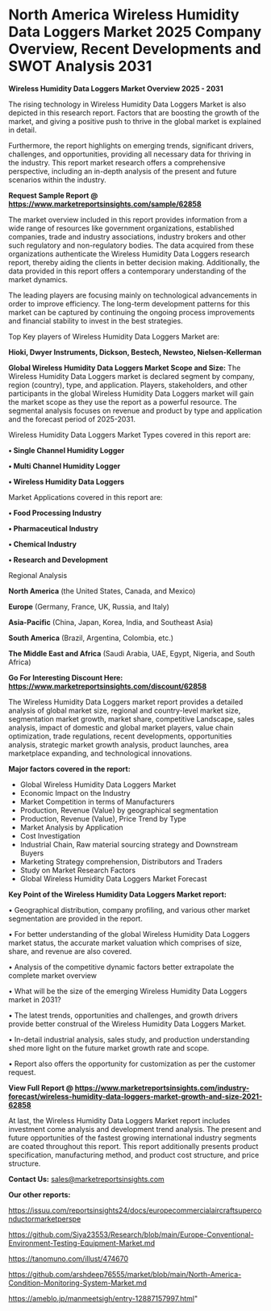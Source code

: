# North America Wireless Humidity Data Loggers Market 2025 Company Overview, Recent Developments and SWOT Analysis 2031

<Strong> Wireless Humidity Data Loggers Market Overview 2025 - 2031</strong>

The rising technology in Wireless Humidity Data Loggers Market is also depicted in this research report. Factors that are boosting the growth of the market, and giving a positive push to thrive in the global market is explained in detail.

Furthermore, the report highlights on emerging trends, significant drivers, challenges, and opportunities, providing all necessary data for thriving in the industry. This report market research offers a comprehensive perspective, including an in-depth analysis of the present and future scenarios within the industry.

<strong>Request Sample Report @ <a href=https://www.marketreportsinsights.com/sample/62858>https://www.marketreportsinsights.com/sample/62858</a></strong>

The market overview included in this report provides information from a wide range of resources like government organizations, established companies, trade and industry associations, industry brokers and other such regulatory and non-regulatory bodies. The data acquired from these organizations authenticate the Wireless Humidity Data Loggers research report, thereby aiding the clients in better decision making. Additionally, the data provided in this report offers a contemporary understanding of the market dynamics.

The leading players are focusing mainly on technological advancements in order to improve efficiency. The long-term development patterns for this market can be captured by continuing the ongoing process improvements and financial stability to invest in the best strategies.

Top Key players of Wireless Humidity Data Loggers Market are:

<strong>Hioki, Dwyer Instruments, Dickson, Bestech, Newsteo, Nielsen-Kellerman</strong>

<strong><b>Global Wireless Humidity Data Loggers Market Scope and Size:</b></strong>
The Wireless Humidity Data Loggers market is declared segment by company, region (country), type, and application. Players, stakeholders, and other participants in the global Wireless Humidity Data Loggers market will gain the market scope as they use the report as a powerful resource. The segmental analysis focuses on revenue and product by type and application and the forecast period of 2025-2031.

Wireless Humidity Data Loggers Market Types covered in this report are:

<strong>• Single Channel Humidity Logger

• Multi Channel Humidity Logger

• Wireless Humidity Data Loggers</strong>

Market Applications covered in this report are:

<strong>• Food Processing Industry

• Pharmaceutical Industry

• Chemical Industry

• Research and Development</strong> 

Regional Analysis

<strong>North America</strong> (the United States, Canada, and Mexico)

<strong>Europe</strong> (Germany, France, UK, Russia, and Italy)

<strong>Asia-Pacific</strong> (China, Japan, Korea, India, and Southeast Asia)

<strong>South America</strong> (Brazil, Argentina, Colombia, etc.)

<strong>The Middle East and Africa</strong> (Saudi Arabia, UAE, Egypt, Nigeria, and South Africa)

<strong>Go For Interesting Discount Here: <a href=https://www.marketreportsinsights.com/discount/62858>https://www.marketreportsinsights.com/discount/62858</a></strong>

The Wireless Humidity Data Loggers market report provides a detailed analysis of global market size, regional and country-level market size, segmentation market growth, market share, competitive Landscape, sales analysis, impact of domestic and global market players, value chain optimization, trade regulations, recent developments, opportunities analysis, strategic market growth analysis, product launches, area marketplace expanding, and technological innovations.

<strong><b>Major factors covered in the report:</b></strong>
<ul>
  <li>Global Wireless Humidity Data Loggers Market </li>
  <li>Economic Impact on the Industry</li>
  <li>Market Competition in terms of Manufacturers</li>
  <li>Production, Revenue (Value) by geographical segmentation</li>
  <li>Production, Revenue (Value), Price Trend by Type</li>
  <li>Market Analysis by Application</li>
  <li>Cost Investigation</li>
  <li>Industrial Chain, Raw material sourcing strategy and Downstream Buyers</li>
  <li>Marketing Strategy comprehension, Distributors and Traders</li>
  <li>Study on Market Research Factors</li>
  <li>Global Wireless Humidity Data Loggers Market Forecast</li>
</ul>

<strong><b>Key Point of the Wireless Humidity Data Loggers Market report:</b></strong>

• Geographical distribution, company profiling, and various other market segmentation are provided in the report.

• For better understanding of the global Wireless Humidity Data Loggers market status, the accurate market valuation which comprises of size, share, and revenue are also covered.

• Analysis of the competitive dynamic factors better extrapolate the complete market overview

• What will be the size of the emerging Wireless Humidity Data Loggers market in 2031?

• The latest trends, opportunities and challenges, and growth drivers provide better construal of the Wireless Humidity Data Loggers Market.

• In-detail industrial analysis, sales study, and production understanding shed more light on the future market growth rate and scope.

• Report also offers the opportunity for customization as per the customer request.

<strong><b>View Full Report @ <a href=https://www.marketreportsinsights.com/industry-forecast/wireless-humidity-data-loggers-market-growth-and-size-2021-62858>https://www.marketreportsinsights.com/industry-forecast/wireless-humidity-data-loggers-market-growth-and-size-2021-62858</a></b></strong>


At last, the Wireless Humidity Data Loggers Market report includes investment come analysis and development trend analysis. The present and future opportunities of the fastest growing international industry segments are coated throughout this report. This report additionally presents product specification, manufacturing method, and product cost structure, and price structure.

<strong>Contact Us:</strong>
sales@marketreportsinsights.com

<strong>Our other reports:</strong>

<a href=https://issuu.com/reportsinsights24/docs/europecommercialaircraftsuperconductormarketperspe>https://issuu.com/reportsinsights24/docs/europecommercialaircraftsuperconductormarketperspe</a>

<a href=https://github.com/Siya23553/Research/blob/main/Europe-Conventional-Environment-Testing-Equipment-Market.md>https://github.com/Siya23553/Research/blob/main/Europe-Conventional-Environment-Testing-Equipment-Market.md</a>

<a href=https://tanomuno.com/illust/474670>https://tanomuno.com/illust/474670</a>

<a href=https://github.com/arshdeep76555/market/blob/main/North-America-Condition-Monitoring-System-Market.md>https://github.com/arshdeep76555/market/blob/main/North-America-Condition-Monitoring-System-Market.md</a>

<a href=https://ameblo.jp/manmeetsigh/entry-12887157997.html>https://ameblo.jp/manmeetsigh/entry-12887157997.html</a>"
